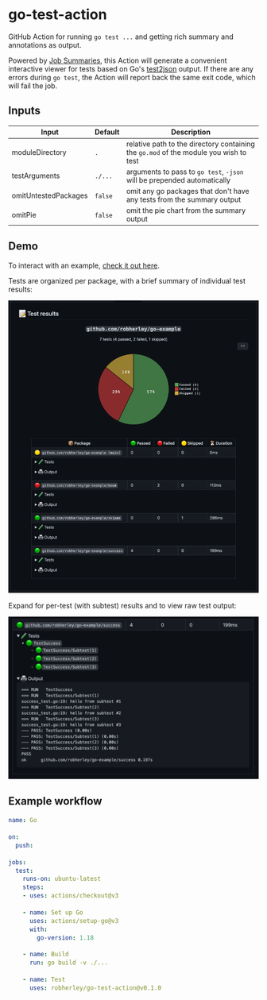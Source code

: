 # go-test-action

GitHub Action for running `go test ...` and getting rich summary and annotations as output.

Powered by [Job Summaries](https://github.blog/2022-05-09-supercharging-github-actions-with-job-summaries/), this Action will generate a convenient interactive viewer for tests based on Go's [test2json](https://pkg.go.dev/cmd/test2json) output. If there are any errors during `go test`, the Action will report back the same exit code, which will fail the job.

## Inputs

| Input | Default | Description |
| -     | -       | -           |
| moduleDirectory | `.` | relative path to the directory containing the `go.mod` of the module you wish to test |
| testArguments | `./...` | arguments to pass to `go test`, `-json` will be prepended automatically |
| omitUntestedPackages | `false` |  omit any go packages that don't have any tests from the summary output |
| omitPie | `false` | omit the pie chart from the summary output

## Demo

To interact with an example, [check it out here](https://github.com/robherley/go-test-example/actions/runs/2725452630/attempts/1#summary-7484360764).

Tests are organized per package, with a brief summary of individual test results:

![summary overview](docs/img/overview.png)

Expand for per-test (with subtest) results and to view raw test output:

![summary expanded](docs/img/expanded.png)

## Example workflow

```yaml
name: Go

on:
  push:

jobs:
  test:
    runs-on: ubuntu-latest
    steps:
    - uses: actions/checkout@v3

    - name: Set up Go
      uses: actions/setup-go@v3
      with:
        go-version: 1.18

    - name: Build
      run: go build -v ./...

    - name: Test
      uses: robherley/go-test-action@v0.1.0
```

